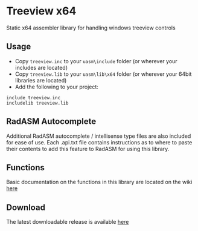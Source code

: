 # Treeview x64

Static x64 assembler library for handling windows treeview controls

## Usage

* Copy `treeview.inc` to your `uasm\include` folder (or wherever your includes are located)
* Copy `treeview.lib` to your `uasm\lib\x64` folder (or wherever your 64bit libraries are located)
* Add the following to your project:
```assembly
include treeview.inc
includelib treeview.lib
```

## RadASM Autocomplete
Additional RadASM autocomplete / intellisense type files are also included for ease of use. Each .api.txt file contains instructions as to where to paste their contents to add this feature to RadASM for using this library.

## Functions

Basic documentation on the functions in this library are located on the wiki [here](https://github.com/mrfearless/libraries/wiki/Treeview-x64-Functions)

## Download

The latest downloadable release is available [here](https://github.com/mrfearless/libraries/blob/master/releases/Treeview_x64.zip?raw=true)